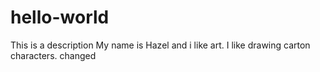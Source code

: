 # hello-world
This is a description
My name is Hazel and i like art. I like drawing carton characters.
changed
